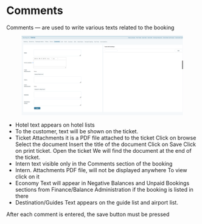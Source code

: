 # Comments

Comments — are used to write various texts related to the booking

<figure><img src="../../.gitbook/assets/image (1) (1) (1) (1) (1) (1) (1) (1) (1) (1) (1) (1) (1) (1) (1) (1) (1) (1) (1) (1) (1) (1) (1) (1) (1) (1) (1).png" alt=""><figcaption></figcaption></figure>

* Hotel text appears on hotel lists
* To the customer, text will be shown on the ticket.
* Ticket Attachments it is a PDF file attached to the ticket Click on browse Select the document Insert the title of the document Click on Save Click on print ticket. Open the ticket We will find the document at the end of the ticket.
* Intern text visible only in the Comments section of the booking
* Intern. Attachments PDF file, will not be displayed anywhere To view click on it
* Economy Text will appear in Negative Balances and Unpaid Bookings sections from Finance/Balance Administration if the booking is listed in there
* Destination/Guides Text appears on the guide list and airport list.

After each comment is entered, the save button must be pressed
